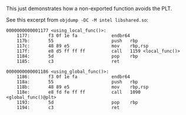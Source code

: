 This just demonstrates how a non-exported function avoids the PLT.

See this excerpt from `objdump -DC -M intel libshared.so`:

```
0000000000001177 <using_local_func()>:
    1177:       f3 0f 1e fa             endbr64
    117b:       55                      push   rbp
    117c:       48 89 e5                mov    rbp,rsp
    117f:       e8 d5 ff ff ff          call   1159 <local_func()>
    1184:       5d                      pop    rbp
    1185:       c3                      ret

0000000000001186 <using_global_func()>:
    1186:       f3 0f 1e fa             endbr64
    118a:       55                      push   rbp
    118b:       48 89 e5                mov    rbp,rsp
    118e:       e8 fd fe ff ff          call   1090 <global_func()@plt>
    1193:       5d                      pop    rbp
    1194:       c3                      ret
```
